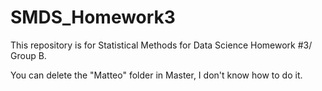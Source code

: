 # SMDS_Homework3
This repository is for Statistical Methods for Data Science Homework #3/ Group B.

You can delete the "Matteo" folder in Master, I don't know how to do it. 
